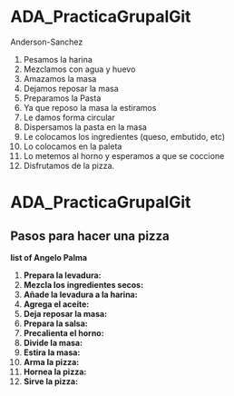 # ADA_PracticaGrupalGit
Anderson-Sanchez
1. Pesamos la harina
2. Mezclamos con agua y huevo
3. Amazamos la masa
4. Dejamos reposar la masa
5. Preparamos la Pasta
6. Ya que reposo la masa la estiramos
7. Le damos forma circular
8. Dispersamos la pasta en la masa
9. Le colocamos los ingredientes (queso, embutido, etc)
10. Lo colocamos en la paleta
11. Lo metemos al horno y esperamos a que se coccione
12. Disfrutamos de la pizza.
# ADA_PracticaGrupalGit
## Pasos para hacer una pizza

**list of Angelo Palma**
1. **Prepara la levadura:**
2. **Mezcla los ingredientes secos:**
3. **Añade la levadura a la harina:**
4. **Agrega el aceite:**
5. **Deja reposar la masa:**
6. **Prepara la salsa:**
7. **Precalienta el horno:**
8. **Divide la masa:**
9. **Estira la masa:**
10. **Arma la pizza:**
11. **Hornea la pizza:**
12. **Sirve la pizza:**

